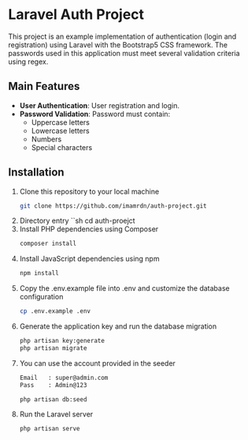 # Laravel Auth Project

This project is an example implementation of authentication (login and registration) using Laravel with the Bootstrap5 CSS framework. The passwords used in this application must meet several validation criteria using regex.

## Main Features

- **User Authentication**: User registration and login.
- **Password Validation**: Password must contain:
  - Uppercase letters
  - Lowercase letters
  - Numbers
  - Special characters

## Installation

1. Clone this repository to your local machine
   ```sh
   git clone https://github.com/imamrdn/auth-project.git
2. Directory entry
   ``sh
   cd auth-proejct
3. Install PHP dependencies using Composer
   ```sh
   composer install
4. Install JavaScript dependencies using npm
    ```sh
    npm install
5. Copy the .env.example file into .env and customize the database configuration
    ```sh
    cp .env.example .env
6. Generate the application key and run the database migration
    ```sh
    php artisan key:generate
    php artisan migrate
7. You can use the account provided in the seeder
    ```sh
    Email   : super@admin.com
    Pass    : Admin@123
    
    php artisan db:seed
9. Run the Laravel server
    ```sh
    php artisan serve
